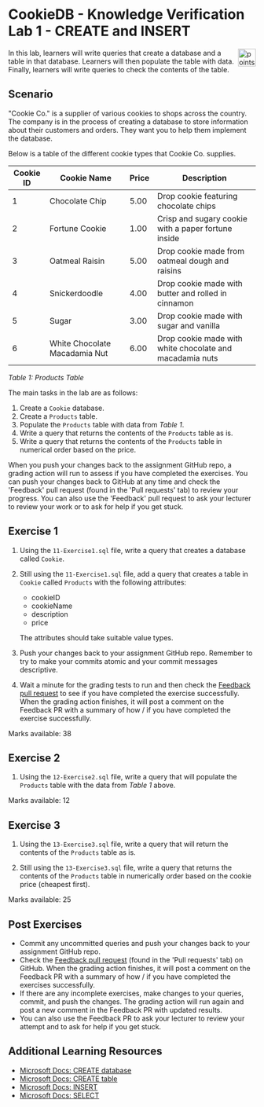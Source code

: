# CookieDB - Knowledge Verification Lab 1 - CREATE and INSERT

<img alt="points bar" align="right" height="36" src="../../blob/status/.github/activity-icons/points-bar.svg" />

In this lab, learners will write queries that create a database and a table in that database. Learners will then populate the table with data. Finally, learners will write queries to check the contents of the table.

## Scenario

"Cookie Co." is a supplier of various cookies to shops across the country. The company is in the process of creating a database to store information about their customers and orders. They want you to help them implement the database.

Below is a table of the different cookie types that Cookie Co. supplies.

| Cookie ID | Cookie Name                   | Price | Description                                              |
| --------- | ----------------------------- | ----- | -------------------------------------------------------- |
| 1         | Chocolate Chip                | 5.00  | Drop cookie featuring chocolate chips                    |
| 2         | Fortune Cookie                | 1.00  | Crisp and sugary cookie with a paper fortune inside      |
| 3         | Oatmeal Raisin                | 5.00  | Drop cookie made from oatmeal dough and raisins          |
| 4         | Snickerdoodle                 | 4.00  | Drop cookie made with butter and rolled in cinnamon      | 
| 5         | Sugar                         | 3.00  | Drop cookie made with sugar and vanilla                  |
| 6         | White Chocolate Macadamia Nut | 6.00  | Drop cookie made with white chocolate and macadamia nuts |

_Table 1: Products Table_

The main tasks in the lab are as follows:

1. Create a `Cookie` database.
2. Create a `Products` table.
3. Populate the `Products` table with data from _Table 1_.
4. Write a query that returns the contents of the `Products` table as is.
5. Write a query that returns the contents of the `Products` table in numerical order based on the price.

<!-- TODO insert where learners can find learning material needed for lab -->

When you push your changes back to the assignment GitHub repo, a grading action will run to assess if you have completed the exercises. You can push your changes back to GitHub at any time and check the 'Feedback' pull request (found in the 'Pull requests' tab) to review your progress. You can also use the 'Feedback' pull request to ask your lecturer to review your work or to ask for help if you get stuck.

## Exercise 1

1. Using the `11-Exercise1.sql` file, write a query that creates a database called `Cookie`.

2. Still using the `11-Exercise1.sql` file, add a query that creates a table in `Cookie` called `Products` with the following attributes:
   
   - cookieID
   - cookieName
   - description
   - price
   
   The attributes should take suitable value types.

3. Push your changes back to your assignment GitHub repo. Remember to try to make your commits atomic and your commit messages descriptive.

4. Wait a minute for the grading tests to run and then check the [Feedback pull request](../..pull/1) to see if you have completed the exercise successfully. When the grading action finishes, it will post a comment on the Feedback PR with a summary of how / if you have completed the exercise successfully.

Marks available: 38

## Exercise 2

1. Using the `12-Exercise2.sql` file, write a query that will populate the `Products` table with the data from *Table 1* above.

Marks available: 12

## Exercise 3

1. Using the `13-Exercise3.sql` file, write a query that will return the contents of the `Products` table as is.

2. Still using the `13-Exercise3.sql` file, write a query that returns the contents of the `Products` table in numerically order based on the cookie price (cheapest first).

Marks available: 25

## Post Exercises

- Commit any uncommitted queries and push your changes back to your assignment GitHub repo.
- Check the [Feedback pull request](../..pull/1) (found in the 'Pull requests' tab) on GitHub. When the grading action finishes, it will post a comment on the Feedback PR with a summary of how / if you have completed the exercises successfully.
- If there are any incomplete exercises, make changes to your queries, commit, and push the changes. The grading action will run again and post a new comment in the Feedback PR with updated results.
- You can also use the Feedback PR to ask your lecturer to review your attempt and to ask for help if you get stuck.

## Additional Learning Resources

- [Microsoft Docs: CREATE database](https://docs.microsoft.com/en-us/sql/t-sql/statements/create-database-transact-sql?view=sql-server-linux-ver15&preserve-view=true&tabs=sqlpool)
- [Microsoft Docs: CREATE table](https://docs.microsoft.com/en-us/sql/t-sql/statements/create-table-transact-sql?view=sql-server-linux-ver15)
- [Microsoft Docs: INSERT](https://docs.microsoft.com/en-us/sql/t-sql/statements/insert-transact-sql?view=sql-server-linux-ver15)
- [Microsoft Docs: SELECT](https://docs.microsoft.com/en-us/sql/t-sql/queries/select-transact-sql?view=sql-server-linux-ver15)

